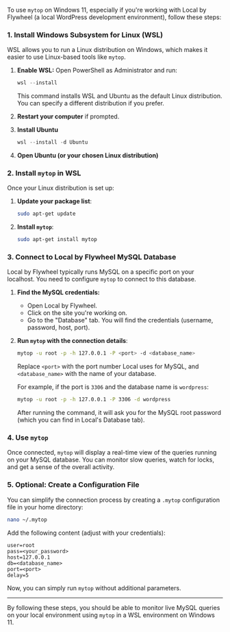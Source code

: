 To use `mytop` on Windows 11, especially if you're working with Local by Flywheel (a local WordPress development environment), follow these steps:

### 1. **Install Windows Subsystem for Linux (WSL)**
WSL allows you to run a Linux distribution on Windows, which makes it easier to use Linux-based tools like `mytop`.

1. **Enable WSL:**
   Open PowerShell as Administrator and run:
   ```powershell
   wsl --install
   ```
   This command installs WSL and Ubuntu as the default Linux distribution. You can specify a different distribution if you prefer.

2. **Restart your computer** if prompted.

3. **Install Ubuntu**
   ```powershell
   wsl --install -d Ubuntu
   ```
4. **Open Ubuntu (or your chosen Linux distribution)**

### 2. **Install `mytop` in WSL**

Once your Linux distribution is set up:

1. **Update your package list**:
   ```bash
   sudo apt-get update
   ```

2. **Install `mytop`**:
   ```bash
   sudo apt-get install mytop
   ```

### 3. **Connect to Local by Flywheel MySQL Database**

Local by Flywheel typically runs MySQL on a specific port on your localhost. You need to configure `mytop` to connect to this database.

1. **Find the MySQL credentials:**
   - Open Local by Flywheel.
   - Click on the site you're working on.
   - Go to the "Database" tab. You will find the credentials (username, password, host, port).

2. **Run `mytop` with the connection details**:
   ```bash
   mytop -u root -p -h 127.0.0.1 -P <port> -d <database_name>
   ```
   Replace `<port>` with the port number Local uses for MySQL, and `<database_name>` with the name of your database.

   For example, if the port is `3306` and the database name is `wordpress`:
   ```bash
   mytop -u root -p -h 127.0.0.1 -P 3306 -d wordpress
   ```

   After running the command, it will ask you for the MySQL root password (which you can find in Local's Database tab).

### 4. **Use `mytop`**

Once connected, `mytop` will display a real-time view of the queries running on your MySQL database. You can monitor slow queries, watch for locks, and get a sense of the overall activity.

### 5. **Optional: Create a Configuration File**

You can simplify the connection process by creating a `.mytop` configuration file in your home directory:

```bash
nano ~/.mytop
```

Add the following content (adjust with your credentials):
```plaintext
user=root
pass=<your_password>
host=127.0.0.1
db=<database_name>
port=<port>
delay=5
```

Now, you can simply run `mytop` without additional parameters.

---

By following these steps, you should be able to monitor live MySQL queries on your local environment using `mytop` in a WSL environment on Windows 11.
